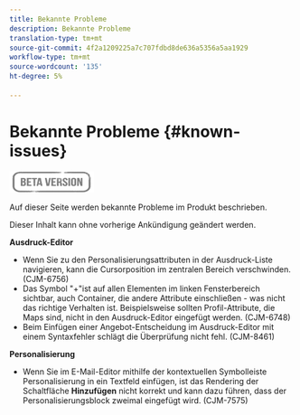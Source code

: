 ```yaml
---
title: Bekannte Probleme
description: Bekannte Probleme
translation-type: tm+mt
source-git-commit: 4f2a1209225a7c707fdbd8de636a5356a5aa1929
workflow-type: tm+mt
source-wordcount: '135'
ht-degree: 5%

---
```


# Bekannte Probleme {#known-issues}

![](assets/do-not-localize/badge.png)

Auf dieser Seite werden bekannte Probleme im Produkt beschrieben.

Dieser Inhalt kann ohne vorherige Ankündigung geändert werden.

**Ausdruck-Editor**

* Wenn Sie zu den Personalisierungsattributen in der Ausdruck-Liste navigieren, kann die Cursorposition im zentralen Bereich verschwinden. (CJM-6756)
* Das Symbol &quot;+&quot;ist auf allen Elementen im linken Fensterbereich sichtbar, auch Container, die andere Attribute einschließen - was nicht das richtige Verhalten ist. Beispielsweise sollten Profil-Attribute, die Maps sind, nicht in den Ausdruck-Editor eingefügt werden. (CJM-6748)
* Beim Einfügen einer Angebot-Entscheidung im Ausdruck-Editor mit einem Syntaxfehler schlägt die Überprüfung nicht fehl. (CJM-8461)

**Personalisierung**

* Wenn Sie im E-Mail-Editor mithilfe der kontextuellen Symbolleiste Personalisierung in ein Textfeld einfügen, ist das Rendering der Schaltfläche **Hinzufügen** nicht korrekt und kann dazu führen, dass der Personalisierungsblock zweimal eingefügt wird. (CJM-7575)
